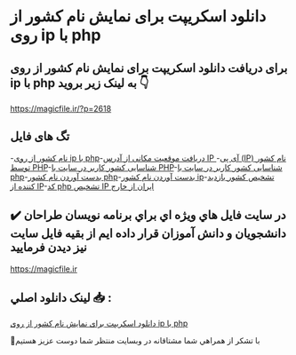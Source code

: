 # دانلود اسکریپت برای نمایش نام کشور از روی ip با php

## برای دریافت دانلود اسکریپت برای نمایش نام کشور از روی ip با php به لینک زیر بروید 👇

https://magicfile.ir/?p=2618

## تگ های فایل

-[نام کشور از روی ip با php](https://magicfile.ir/product/%d8%a7%d8%b3%da%a9%d8%b1%db%8c%d9%be%d8%aa-%d8%a8%d8%b1%d8%a7%db%8c-%d9%86%d9%85%d8%a7%db%8c%d8%b4-%d9%86%d8%a7%d9%85-%da%a9%d8%b4%d9%88%d8%b1-%d8%a7%d8%b2-%d8%b1%d9%88%db%8c-ip-%d8%a8%d8%a7-php/)-[دریافت موقعیت مکانی از آدرس IP ](https://magicfile.ir/product/%d8%a7%d8%b3%da%a9%d8%b1%db%8c%d9%be%d8%aa-%d8%a8%d8%b1%d8%a7%db%8c-%d9%86%d9%85%d8%a7%db%8c%d8%b4-%d9%86%d8%a7%d9%85-%da%a9%d8%b4%d9%88%d8%b1-%d8%a7%d8%b2-%d8%b1%d9%88%db%8c-ip-%d8%a8%d8%a7-php/)-[آی پی (IP) نام کشور توسط PHP](https://magicfile.ir/product/%d8%a7%d8%b3%da%a9%d8%b1%db%8c%d9%be%d8%aa-%d8%a8%d8%b1%d8%a7%db%8c-%d9%86%d9%85%d8%a7%db%8c%d8%b4-%d9%86%d8%a7%d9%85-%da%a9%d8%b4%d9%88%d8%b1-%d8%a7%d8%b2-%d8%b1%d9%88%db%8c-ip-%d8%a8%d8%a7-php/)-[شناسایی کشور کاربر در سایت با PHP](https://magicfile.ir/product/%d8%a7%d8%b3%da%a9%d8%b1%db%8c%d9%be%d8%aa-%d8%a8%d8%b1%d8%a7%db%8c-%d9%86%d9%85%d8%a7%db%8c%d8%b4-%d9%86%d8%a7%d9%85-%da%a9%d8%b4%d9%88%d8%b1-%d8%a7%d8%b2-%d8%b1%d9%88%db%8c-ip-%d8%a8%d8%a7-php/)-[شناسایی کشور کاربر در سایت با php](https://magicfile.ir/product/%d8%a7%d8%b3%da%a9%d8%b1%db%8c%d9%be%d8%aa-%d8%a8%d8%b1%d8%a7%db%8c-%d9%86%d9%85%d8%a7%db%8c%d8%b4-%d9%86%d8%a7%d9%85-%da%a9%d8%b4%d9%88%d8%b1-%d8%a7%d8%b2-%d8%b1%d9%88%db%8c-ip-%d8%a8%d8%a7-php/)-[بدست آوردن نام کشور php](https://magicfile.ir/product/%d8%a7%d8%b3%da%a9%d8%b1%db%8c%d9%be%d8%aa-%d8%a8%d8%b1%d8%a7%db%8c-%d9%86%d9%85%d8%a7%db%8c%d8%b4-%d9%86%d8%a7%d9%85-%da%a9%d8%b4%d9%88%d8%b1-%d8%a7%d8%b2-%d8%b1%d9%88%db%8c-ip-%d8%a8%d8%a7-php/)-[بدست آوردن نام کشور ip](https://magicfile.ir/product/%d8%a7%d8%b3%da%a9%d8%b1%db%8c%d9%be%d8%aa-%d8%a8%d8%b1%d8%a7%db%8c-%d9%86%d9%85%d8%a7%db%8c%d8%b4-%d9%86%d8%a7%d9%85-%da%a9%d8%b4%d9%88%d8%b1-%d8%a7%d8%b2-%d8%b1%d9%88%db%8c-ip-%d8%a8%d8%a7-php/)-[تشخیص کشور بازدید کننده از IP](https://magicfile.ir/product/%d8%a7%d8%b3%da%a9%d8%b1%db%8c%d9%be%d8%aa-%d8%a8%d8%b1%d8%a7%db%8c-%d9%86%d9%85%d8%a7%db%8c%d8%b4-%d9%86%d8%a7%d9%85-%da%a9%d8%b4%d9%88%d8%b1-%d8%a7%d8%b2-%d8%b1%d9%88%db%8c-ip-%d8%a8%d8%a7-php/)-[کد php تشخیص IP ایران از خارج](https://magicfile.ir/product/%d8%a7%d8%b3%da%a9%d8%b1%db%8c%d9%be%d8%aa-%d8%a8%d8%b1%d8%a7%db%8c-%d9%86%d9%85%d8%a7%db%8c%d8%b4-%d9%86%d8%a7%d9%85-%da%a9%d8%b4%d9%88%d8%b1-%d8%a7%d8%b2-%d8%b1%d9%88%db%8c-ip-%d8%a8%d8%a7-php/)

## ✔️ در سايت فايل هاي ويژه اي براي برنامه نويسان طراحان دانشجويان و دانش آموزان قرار داده ايم از بقيه فايل سايت نيز ديدن فرماييد

https://magicfile.ir


## لينک دانلود اصلي 📥 :

[دانلود اسکریپت برای نمایش نام کشور از روی ip با php](https://magicfile.ir/product/%d8%a7%d8%b3%da%a9%d8%b1%db%8c%d9%be%d8%aa-%d8%a8%d8%b1%d8%a7%db%8c-%d9%86%d9%85%d8%a7%db%8c%d8%b4-%d9%86%d8%a7%d9%85-%da%a9%d8%b4%d9%88%d8%b1-%d8%a7%d8%b2-%d8%b1%d9%88%db%8c-ip-%d8%a8%d8%a7-php/) 


🙏با تشکر از همراهي شما مشتاقانه در وبسایت منتظر شما دوست عزیز هستیم

